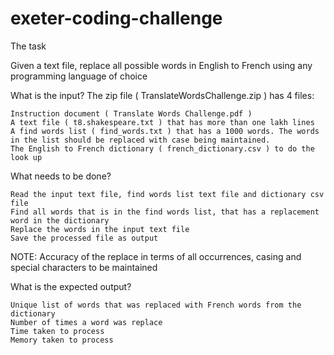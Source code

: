 # exeter-coding-challenge

The task

Given a text file, replace all possible words in English to French using any programming language of choice

What is the input? The zip file ( TranslateWordsChallenge.zip ) has 4 files:

    Instruction document ( Translate Words Challenge.pdf )
    A text file ( t8.shakespeare.txt ) that has more than one lakh lines
    A find words list ( find_words.txt ) that has a 1000 words. The words in the list should be replaced with case being maintained.
    The English to French dictionary ( french_dictionary.csv ) to do the look up

What needs to be done?

    Read the input text file, find words list text file and dictionary csv file
    Find all words that is in the find words list, that has a replacement word in the dictionary
    Replace the words in the input text file
    Save the processed file as output

NOTE: Accuracy of the replace in terms of all occurrences, casing and special characters to be maintained

What is the expected output?

    Unique list of words that was replaced with French words from the dictionary
    Number of times a word was replace
    Time taken to process
    Memory taken to process
